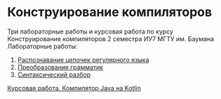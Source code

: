 # Конструирование компиляторов
Три лабораторные работы и курсовая работа по курсу Конструирование компиляторов 2 семестра ИУ7 МГТУ им. Баумана
Лабораторные работы:
1. [Распознавание цепочек регулярного языка](/Lab1) 
2. [Преобразования грамматик](/Lab2)
3. [Синтаксический разбор](/Lab3)

[Курсовая работа. Компилятор Java на Kotlin](/coursecompiler)
